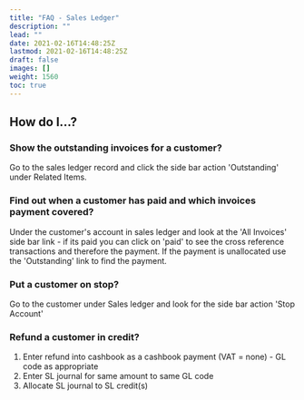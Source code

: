 ```yaml
---
title: "FAQ - Sales Ledger"
description: ""
lead: ""
date: 2021-02-16T14:48:25Z
lastmod: 2021-02-16T14:48:25Z
draft: false
images: []
weight: 1560
toc: true
---
```


## How do I...?

### Show the outstanding invoices for a customer?

Go to the sales ledger record and click the side bar action 'Outstanding' under Related Items.

### Find out when a customer has paid and which invoices payment covered?

Under the customer's account in sales ledger and look at the 'All Invoices' side bar link - if its paid you can click on 'paid' to see the cross reference transactions and therefore the payment. If the payment is unallocated use the 'Outstanding' link to find the payment.

### Put a customer on stop?

Go to the customer under Sales ledger and look for the side bar action 'Stop Account'

### Refund a customer in credit?

 1. Enter refund into cashbook as a cashbook payment (VAT = none) - GL code as appropriate
 2. Enter SL journal for same amount to same GL code
 3. Allocate SL journal to SL credit(s)
